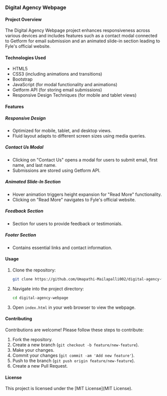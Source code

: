 ### Digital Agency Webpage

#### Project Overview
The Digital Agency Webpage project enhances responsiveness across various devices and includes features such as a contact modal connected to Getform for email submission and an animated slide-in section leading to Fyle's official website.

#### Technologies Used
- HTML5
- CSS3 (including animations and transitions)
- Bootstrap
- JavaScript (for modal functionality and animations)
- Getform API (for storing email submissions)
- Responsive Design Techniques (for mobile and tablet views)

#### Features

##### Responsive Design
- Optimized for mobile, tablet, and desktop views.
- Fluid layout adapts to different screen sizes using media queries.

##### Contact Us Modal
- Clicking on "Contact Us" opens a modal for users to submit email, first name, and last name.
- Submissions are stored using Getform API.

##### Animated Slide-In Section
- Hover animation triggers height expansion for "Read More" functionality.
- Clicking on "Read More" navigates to Fyle's official website.

##### Feedback Section
- Section for users to provide feedback or testimonials.

##### Footer Section
- Contains essential links and contact information.

#### Usage
1. Clone the repository:
   ```bash
   git clone https://github.com/Umapathi-Mailapalli002/digital-agency-webpage.git
   ```

2. Navigate into the project directory:
   ```bash
   cd digital-agency-webpage
   ```

3. Open `index.html` in your web browser to view the webpage.

#### Contributing
Contributions are welcome! Please follow these steps to contribute:

1. Fork the repository.
2. Create a new branch (`git checkout -b feature/new-feature`).
3. Make your changes.
4. Commit your changes (`git commit -am 'Add new feature'`).
5. Push to the branch (`git push origin feature/new-feature`).
6. Create a new Pull Request.

#### License
This project is licensed under the [MIT License](MIT License).
